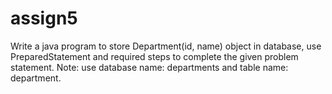 # assign5
Write a java program to store Department(id, name) object in database, use PreparedStatement and required steps to complete the given problem statement. Note: use database name: departments and table name: department.
